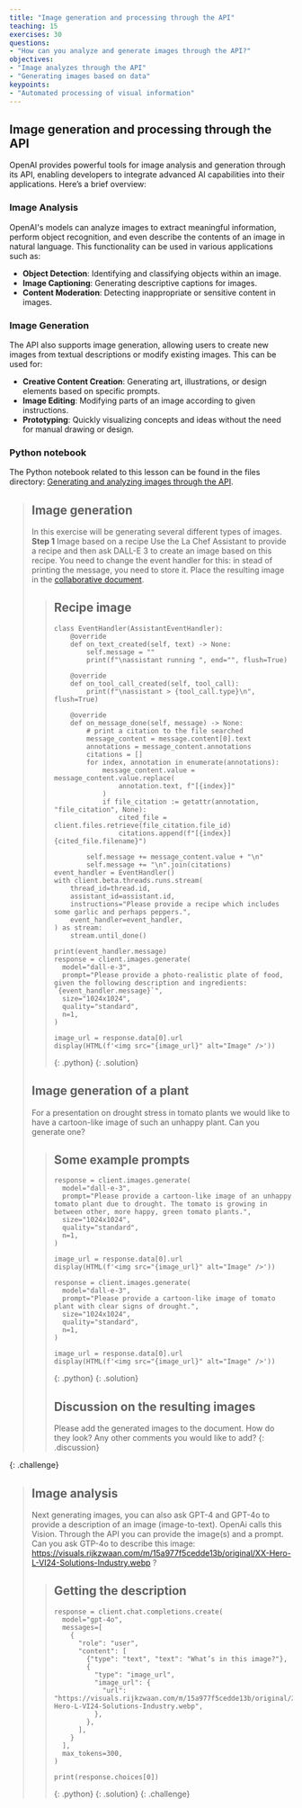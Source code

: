 ```yaml
---
title: "Image generation and processing through the API"
teaching: 15
exercises: 30
questions:
- "How can you analyze and generate images through the API?"
objectives:
- "Image analyzes through the API"
- "Generating images based on data"
keypoints:
- "Automated processing of visual information"
---
```


## Image generation and processing through the API

OpenAI provides powerful tools for image analysis and generation through its API, enabling developers to integrate advanced AI capabilities into their applications. Here’s a brief overview:

### Image Analysis
OpenAI's models can analyze images to extract meaningful information, perform object recognition, and even describe the contents of an image in natural language. This functionality can be used in various applications such as:

- **Object Detection**: Identifying and classifying objects within an image.
- **Image Captioning**: Generating descriptive captions for images.
- **Content Moderation**: Detecting inappropriate or sensitive content in images.

### Image Generation
The API also supports image generation, allowing users to create new images from textual descriptions or modify existing images. This can be used for:

- **Creative Content Creation**: Generating art, illustrations, or design elements based on specific prompts.
- **Image Editing**: Modifying parts of an image according to given instructions.
- **Prototyping**: Quickly visualizing concepts and ideas without the need for manual drawing or design.

### Python notebook

The Python notebook related to this lesson can be found in the files directory: <a href="{{site.workshop_site}}files/image_analysis.ipynb">Generating and analyzing images through the API</a>.


> ## Image generation
> In this exercise will be generating several different types of images.
> **Step 1** Image based on a recipe
> Use the La Chef Assistant to provide a recipe and then ask DALL-E 3 to create an image based on this recipe. You need to change the event handler for this: in stead of printing the message, you need to store it. Place the resulting image in the <a href="{{ page.collaborative_notes }}">collaborative document</a>.
> > ## Recipe image
> > ~~~
> > class EventHandler(AssistantEventHandler):
> >     @override
> >     def on_text_created(self, text) -> None:
> >         self.message = ""
> >         print(f"\nassistant running ", end="", flush=True)
> > 
> >     @override
> >     def on_tool_call_created(self, tool_call):
> >         print(f"\nassistant > {tool_call.type}\n", flush=True)
> > 
> >     @override
> >     def on_message_done(self, message) -> None:
> >         # print a citation to the file searched
> >         message_content = message.content[0].text
> >         annotations = message_content.annotations
> >         citations = []
> >         for index, annotation in enumerate(annotations):
> >             message_content.value = message_content.value.replace(
> >                 annotation.text, f"[{index}]"
> >             )
> >             if file_citation := getattr(annotation, "file_citation", None):
> >                 cited_file = client.files.retrieve(file_citation.file_id)
> >                 citations.append(f"[{index}] {cited_file.filename}")
> > 
> >         self.message += message_content.value + "\n"
> >         self.message += "\n".join(citations)
> > event_handler = EventHandler()
> > with client.beta.threads.runs.stream(
> >     thread_id=thread.id,
> >     assistant_id=assistant.id,
> >     instructions="Please provide a recipe which includes some garlic and perhaps peppers.",
> >     event_handler=event_handler,
> > ) as stream:
> >     stream.until_done()
> > 
> > print(event_handler.message)
> > response = client.images.generate(
> >   model="dall-e-3",
> >   prompt="Please provide a photo-realistic plate of food, given the following description and ingredients: `{event_handler.message}`",
> >   size="1024x1024",
> >   quality="standard",
> >   n=1,
> > )
> > 
> > image_url = response.data[0].url
> > display(HTML(f'<img src="{image_url}" alt="Image" />'))
> > ~~~
> >{: .python}
> {: .solution}
> ## Image generation of a plant
> For a presentation on drought stress in tomato plants we would like to have a cartoon-like image of such an unhappy plant. Can you generate one?
> > ## Some example prompts
> > ~~~
> > response = client.images.generate(
> >   model="dall-e-3",
> >   prompt="Please provide a cartoon-like image of an unhappy tomato plant due to drought. The tomato is growing in between other, more happy, green tomato plants.",
> >   size="1024x1024",
> >   quality="standard",
> >   n=1,
> > )
> > 
> > image_url = response.data[0].url
> > display(HTML(f'<img src="{image_url}" alt="Image" />'))
> > 
> > response = client.images.generate(
> >   model="dall-e-3",
> >   prompt="Please provide a cartoon-like image of tomato plant with clear signs of drought.",
> >   size="1024x1024",
> >   quality="standard",
> >   n=1,
> > )
> > 
> > image_url = response.data[0].url
> > display(HTML(f'<img src="{image_url}" alt="Image" />'))
> > ~~~
> >{: .python}
> {: .solution}
> > ## Discussion on the resulting images
> > Please add the generated images to the document. How do they look? Any other comments you would like to add?
> {: .discussion}
> 
{: .challenge}

> ## Image analysis
> Next generating images, you can also ask GPT-4 and GPT-4o to provide a description of an image (image-to-text). OpenAi calls this Vision.
> Through the API you can provide the image(s) and a prompt. Can you ask GTP-4o to describe this image: <a href="https://visuals.rijkzwaan.com/m/15a977f5cedde13b/original/XX-Hero-L-VI24-Solutions-Industry.webp">https://visuals.rijkzwaan.com/m/15a977f5cedde13b/original/XX-Hero-L-VI24-Solutions-Industry.webp</a> ?
> > ## Getting the description
> > ~~~
> > response = client.chat.completions.create(
> >   model="gpt-4o",
> >   messages=[
> >     {
> >       "role": "user",
> >       "content": [
> >         {"type": "text", "text": "What’s in this image?"},
> >         {
> >           "type": "image_url",
> >           "image_url": {
> >             "url": "https://visuals.rijkzwaan.com/m/15a977f5cedde13b/original/XX-Hero-L-VI24-Solutions-Industry.webp",
> >           },
> >         },
> >       ],
> >     }
> >   ],
> >   max_tokens=300,
> > )
> > 
> > print(response.choices[0])
> > ~~~
> > {: .python}
> {: .solution}
{: .challenge} 